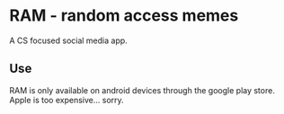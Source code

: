 # RAM - random access memes

A CS focused social media app.

## Use

RAM is only available on android devices through the google play store.
Apple is too expensive... sorry.
